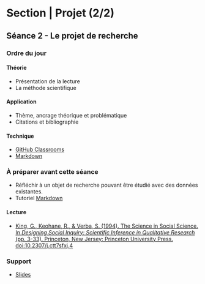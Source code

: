 # Section | Projet (2/2)
## Séance 2 - Le projet de recherche

### Ordre du jour
#### Théorie
- Présentation de la lecture
- La méthode scientifique

#### Application
- Thème, ancrage théorique et problématique
- Citations et bibliographie

#### Technique
- [GitHub Classrooms](https://classroom.github.com/classrooms/71120711-methode-des-sciences-sociales)
- [Markdown](https://github.com/adam-p/markdown-here/wiki/Markdown-Cheatsheet)

### À préparer avant cette séance
- Réfléchir à un objet de recherche pouvant être étudié avec des données existantes.
- Tutoriel [Markdown](https://commonmark.org/help/tutorial/)

#### Lecture
- [King, G., Keohane, R., & Verba, S. (1994). The Science in Social Science. In *Designing Social Inquiry: Scientific Inference in Qualitative Research* (pp. 3-33). Princeton, New Jersey: Princeton University Press. doi:10.2307/j.ctt7sfxj.4](https://books.google.fr/books?id=A7VFF-JR3b8C&lpg=PP1&pg=PA3#v=onepage&q&f=false)

### Support
- [Slides](slides/semestre_01_projet_séance_02.pdf)

